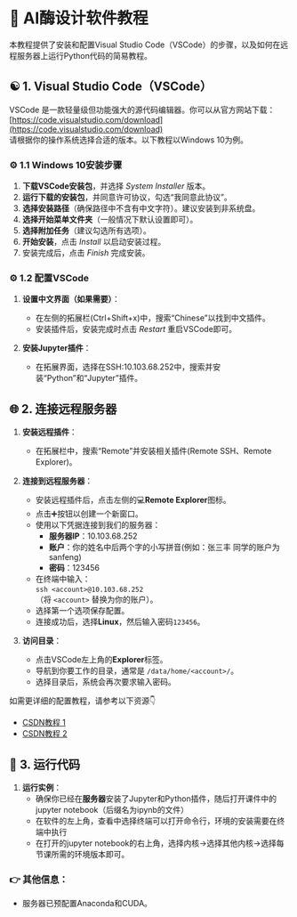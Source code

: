 # 🏁 AI酶设计软件教程

本教程提供了安装和配置Visual Studio Code（VSCode）的步骤，以及如何在远程服务器上运行Python代码的简易教程。

## ☯ 1. Visual Studio Code（VSCode）

VSCode 是一款轻量级但功能强大的源代码编辑器。你可以从官方网站下载：  
[https://code.visualstudio.com/download](https://code.visualstudio.com/download)  
请根据你的操作系统选择合适的版本。以下教程以Windows 10为例。

### ⚙️ 1.1 Windows 10安装步骤

1. **下载VSCode安装包**，并选择 *System Installer* 版本。
2. **运行下载的安装包**，并同意许可协议，勾选“我同意此协议”。
3. **选择安装路径**（确保路径中不含有中文字符）。建议安装到非系统盘。
4. **选择开始菜单文件夹**（一般情况下默认设置即可）。
5. **选择附加任务**（建议勾选所有选项）。
6. **开始安装**，点击 *Install* 以启动安装过程。
7. 安装完成后，点击 *Finish* 完成安装。

### ⚙️ 1.2 配置VSCode

1. **设置中文界面（如果需要）**：
   - 在左侧的拓展栏(Ctrl+Shift+x)中，搜索“Chinese”以找到中文插件。
   - 安装插件后，安装完成时点击 *Restart* 重启VSCode即可。

2. **安装Jupyter插件**：
   - 在拓展界面，选择在SSH:10.103.68.252中，搜索并安装“Python”和“Jupyter”插件。

## 🌐 2. 连接远程服务器

1. **安装远程插件**：
   - 在拓展栏中，搜索“Remote”并安装相关插件(Remote SSH、Remote Explorer)。

2. **连接到远程服务器**：
   - 安装远程插件后，点击左侧的💻**Remote Explorer**图标。
   - 点击➕按钮以创建一个新窗口。
   - 使用以下凭据连接到我们的服务器：
     - **服务器IP**：10.103.68.252  
     - **账户**：你的姓名中后两个字的小写拼音(例如：张三丰 同学的账户为 sanfeng)
     - **密码**：123456
   - 在终端中输入：  
     `ssh <account>@10.103.68.252`  
     （将 `<account>` 替换为你的账户）。
   - 选择第一个选项保存配置。
   - 连接成功后，选择**Linux**，然后输入密码`123456`。

3. **访问目录**：
   - 点击VSCode左上角的**Explorer**标签。
   - 导航到你要工作的目录，通常是 `/data/home/<account>/`。
   - 选择目录后，系统会再次要求输入密码。

如需更详细的配置教程，请参考以下资源👇
- [CSDN教程 1](https://blog.csdn.net/msdcp/article/details/127033151)
- [CSDN教程 2](https://blog.csdn.net/zhaxun/article/details/120568402)

## 🚩 3. 运行代码

1. **运行实例**：
   - 确保你已经在**服务器**安装了Jupyter和Python插件，随后打开课件中的jupyter notebook（后缀名为ipynb的文件）
   - 在软件的左上角，查看中选择终端可以打开命令行，环境的安装需要在终端中执行
   - 在打开的jupyter notebook的右上角，选择内核->选择其他内核->选择每节课所需的环境版本即可。

### 👉 其他信息：
- 服务器已预配置Anaconda和CUDA。
